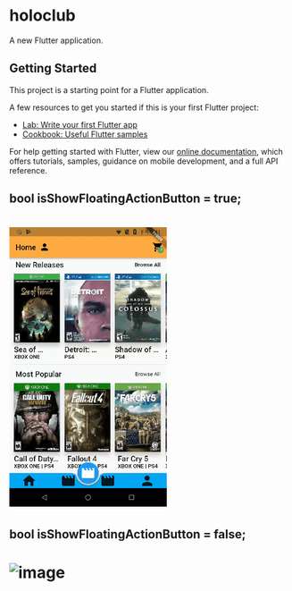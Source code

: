 # holoclub

A new Flutter application.

## Getting Started

This project is a starting point for a Flutter application.

A few resources to get you started if this is your first Flutter project:

- [Lab: Write your first Flutter app](https://flutter.io/docs/get-started/codelab)
- [Cookbook: Useful Flutter samples](https://flutter.io/docs/cookbook)

For help getting started with Flutter, view our 
[online documentation](https://flutter.io/docs), which offers tutorials, 
samples, guidance on mobile development, and a full API reference.

## bool isShowFloatingActionButton = true;
![image](https://github.com/byron-xie/flutterMovie/blob/master/holoclub/demo_one.gif?raw=true)
==
## bool isShowFloatingActionButton = false;
![image](https://github.com/byron-xie/flutterMovie/blob/master/holoclub/demo.gif?raw=true)
==
